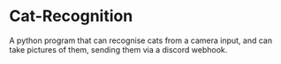 # Cat-Recognition
A python program that can recognise cats from a camera input, and can take pictures of them, sending them via a discord webhook.
